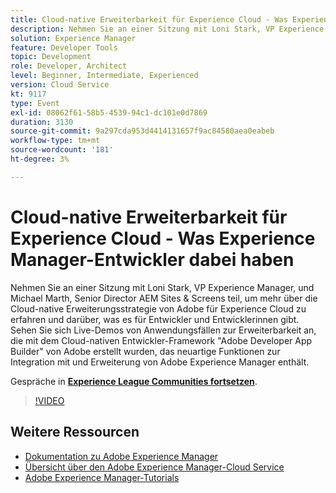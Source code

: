 ```yaml
---
title: Cloud-native Erweiterbarkeit für Experience Cloud - Was Experience Manager-Entwickler dabei haben
description: Nehmen Sie an einer Sitzung mit Loni Stark, VP Experience Manager, und Michael Marth, Senior Director AEM Sites & Screens teil, um mehr über die Cloud-native Erweiterungsstrategie von Adobe für Experience Cloud zu erfahren und darüber, was es für Entwickler und Entwicklerinnen gibt. Sehen Sie sich Live-Demos von Anwendungsfällen zur Erweiterbarkeit an, die mit dem Cloud-nativen Entwickler-Framework "Adobe Developer App Builder" von Adobe erstellt wurden, das neuartige Funktionen zur Integration mit und Erweiterung von Adobe Experience Manager enthält.
solution: Experience Manager
feature: Developer Tools
topic: Development
role: Developer, Architect
level: Beginner, Intermediate, Experienced
version: Cloud Service
kt: 9117
type: Event
exl-id: 08062f61-58b5-4539-94c1-dc101e0d7869
duration: 3130
source-git-commit: 9a297cda953d4414131657f9ac84580aea0eabeb
workflow-type: tm+mt
source-wordcount: '181'
ht-degree: 3%

---
```


# Cloud-native Erweiterbarkeit für Experience Cloud - Was Experience Manager-Entwickler dabei haben

Nehmen Sie an einer Sitzung mit Loni Stark, VP Experience Manager, und Michael Marth, Senior Director AEM Sites &amp; Screens teil, um mehr über die Cloud-native Erweiterungsstrategie von Adobe für Experience Cloud zu erfahren und darüber, was es für Entwickler und Entwicklerinnen gibt. Sehen Sie sich Live-Demos von Anwendungsfällen zur Erweiterbarkeit an, die mit dem Cloud-nativen Entwickler-Framework &quot;Adobe Developer App Builder&quot; von Adobe erstellt wurden, das neuartige Funktionen zur Integration mit und Erweiterung von Adobe Experience Manager enthält.

Gespräche in **[Experience League Communities fortsetzen](https://adobe.ly/2XTk7aX)**.

>[!VIDEO](https://video.tv.adobe.com/v/337491/?quality=12&learn=on&hidetitle=true)

## Weitere Ressourcen

- [Dokumentation zu Adobe Experience Manager](https://experienceleague.adobe.com/docs/experience-manager-cloud-service.html)
- [Übersicht über den Adobe Experience Manager-Cloud Service ](https://experienceleague.adobe.com/docs/experience-manager-cloud-service/overview/home.html)
- [Adobe Experience Manager-Tutorials](https://experienceleague.adobe.com/docs/experience-manager-tutorials.html)
